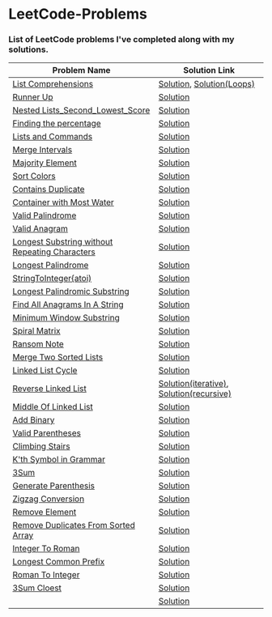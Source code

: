 
# LeetCode-Problems
### List of LeetCode problems I've completed along with my solutions.
|Problem Name                |Solution Link|
|----------------------------|-------------|
|[List Comprehensions](https://www.hackerrank.com/challenges/list-comprehensions/problem)|[Solution](https://github.com/Omega1424/Hacker-Rank-Problems/blob/main/List_Comprehensions.py), [Solution(Loops)](https://github.com/Omega1424/Hacker-Rank-Problems/blob/main/List_Comprehension_(Loops).py)|
|[Runner Up](https://www.hackerrank.com/challenges/find-second-maximum-number-in-a-list/problem?h_r=next-challenge&h_v=zen)|[Solution](https://github.com/Omega1424/Hacker-Rank-Problems/blob/main/Runner_Up.py)|
|[Nested Lists_Second_Lowest_Score](https://www.hackerrank.com/challenges/nested-list/problem)|[Solution](https://github.com/Omega1424/Hacker-Rank-Problems/blob/main/Nested_List_Second_Lowest_score.py)|
|[Finding the percentage](https://www.hackerrank.com/challenges/finding-the-percentage)|[Solution](https://github.com/Omega1424/Hacker-Rank-Problems/blob/main/Finding_the_percentage.py)|
|[Lists and Commands](https://www.hackerrank.com/challenges/python-lists/problem)|[Solution](https://github.com/Omega1424/Hacker-Rank-Problems/blob/main/Lists_and_Commands.py)|
|[Merge Intervals](https://leetcode.com/problems/merge-intervals/)|[Solution](https://github.com/Omega1424/Hacker-Rank-Problems/blob/main/MergeIntervals.py)|
|[Majority Element](https://leetcode.com/problems/majority-element/)|[Solution](https://github.com/Omega1424/Hacker-Rank-Problems/blob/main/MajorityElement.py)|
|[Sort Colors](https://leetcode.com/problems/sort-colors/)|[Solution](https://github.com/Omega1424/Hacker-Rank-Problems/blob/main/SortColors.py)|
|[Contains Duplicate](https://leetcode.com/problems/contains-duplicate/)|[Solution](https://github.com/Omega1424/Hacker-Rank-Problems/blob/main/ContainsDuplicate.py)|
|[Container with Most Water](https://leetcode.com/problems/container-with-most-water/submissions/)|[Solution](https://github.com/Omega1424/Hacker-Rank-Problems/blob/main/ContainerwithmostWater.py)|
|[Valid Palindrome](https://leetcode.com/problems/valid-palindrome/)|[Solution](https://github.com/Omega1424/Hacker-Rank-Problems/blob/main/ValidPalindrome.py)|
|[Valid Anagram](https://leetcode.com/problems/valid-anagram/)|[Solution](https://github.com/Omega1424/Hacker-Rank-Problems/blob/main/ValidAnagram.py)|
|[Longest Substring without Repeating Characters](https://leetcode.com/problems/longest-substring-without-repeating-characters/)|[Solution](https://github.com/Omega1424/LeetCode-Problems/blob/main/LongestSubstringWithoutRepeating.py)|
|[Longest Palindrome](https://leetcode.com/problems/longest-palindrome/)|[Solution](https://github.com/Omega1424/LeetCode-Problems/blob/main/LongestPalindrome.py)|
|[StringToInteger{atoi)](https://leetcode.com/problems/string-to-integer-atoi/)|[Solution](https://github.com/Omega1424/LeetCode-Problems/blob/main/StringToInteger(atoi).py)|
|[Longest Palindromic Substring](https://leetcode.com/problems/longest-palindromic-substring/)|[Solution](https://github.com/Omega1424/LeetCode-Problems/blob/main/LongestPalindromicSubstring.py)|
|[Find All Anagrams In A String](https://leetcode.com/problems/find-all-anagrams-in-a-string)|[Solution](https://github.com/Omega1424/LeetCode-Problems/blob/main/FindAllAnagramsInAString.py)|
|[Minimum Window Substring](https://leetcode.com/problems/minimum-window-substring/)|[Solution](https://github.com/Omega1424/LeetCode-Problems/blob/main/MinimumWindowSubstring.py)|
|[Spiral Matrix](https://leetcode.com/problems/spiral-matrix/)|[Solution](https://github.com/Omega1424/LeetCode-Problems/blob/main/SpiralMatrix.py)|
|[Ransom Note](https://leetcode.com/problems/ransom-note/)|[Solution](https://github.com/Omega1424/LeetCode-Problems/blob/main/RansomNote.py)|
|[Merge Two Sorted Lists](https://leetcode.com/problems/merge-two-sorted-lists/)|[Solution](https://github.com/Omega1424/LeetCode-Problems/blob/main/MergeTwoSortedLists.py)|
|[Linked List Cycle](https://leetcode.com/problems/linked-list-cycle/s)|[Solution](https://github.com/Omega1424/LeetCode-Problems/blob/main/LinkedListCycle.py)|
|[Reverse Linked List](https://leetcode.com/problems/reverse-linked-list/)|[Solution(iterative)](https://github.com/Omega1424/LeetCode-Problems/blob/main/ReverseLinkedList(iterative).py), [Solution(recursive)](https://github.com/Omega1424/LeetCode-Problems/blob/main/ReverseLinkedList(recursive).py)|
|[Middle Of Linked List](https://leetcode.com/problems/middle-of-the-linked-list/)|[Solution](https://github.com/Omega1424/LeetCode-Problems/blob/main/MiddleOfLinkedList.py)|
|[Add Binary](https://leetcode.com/problems/add-binary/)|[Solution](https://github.com/Omega1424/LeetCode-Problems/blob/main/AddBinary.py)|
|[Valid Parentheses](https://leetcode.com/problems/valid-parentheses/)|[Solution](https://github.com/Omega1424/LeetCode-Problems/blob/main/ValidParentheses.py)|
|[Climbing Stairs](https://leetcode.com/problems/climbing-stairs/)|[Solution](https://github.com/Omega1424/LeetCode-Problems/blob/main/ClimbingStairs.py)|
|[K'th Symbol in Grammar](https://leetcode.com/problems/k-th-symbol-in-grammar/description/)|[Solution](https://github.com/Omega1424/LeetCode-Problems/blob/main/Kth-Symbol-in-Grammar.py)|
|[3Sum](https://leetcode.com/problems/3sum/)|[Solution](https://github.com/Omega1424/LeetCode-Problems/blob/main/3sum.py)|
|[Generate Parenthesis](https://leetcode.com/problems/generate-parentheses/)|[Solution](https://github.com/Omega1424/LeetCode-Problems/blob/main/GenerateParenthesis.py)|
|[Zigzag Conversion](https://leetcode.com/problems/zigzag-conversion/)|[Solution](https://github.com/Omega1424/LeetCode-Problems/blob/main/ZigzagConversion.py)|
|[Remove Element](https://leetcode.com/problems/remove-element/)|[Solution](https://github.com/Omega1424/LeetCode-Problems/blob/main/RemoveElement.py)|
|[Remove Duplicates From Sorted Array](https://leetcode.com/problems/remove-duplicates-from-sorted-array/)|[Solution](https://github.com/Omega1424/LeetCode-Problems/blob/main/RemoveDuplicatesFromSortedArra[]()y.py)|
|[Integer To Roman](https://leetcode.com/problems/integer-to-roman/)|[Solution](https://github.com/Omega1424/LeetCode-Problems/blob/main/IntegerToRoman.py)|
|[Longest Common Prefix](https://leetcode.com/problems/longest-common-prefix/)|[Solution](https://github.com/Omega1424/LeetCode-Problems/blob/main/LongestCommonPrefix.py)|
|[Roman To Integer](https://leetcode.com/problems/roman-to-integer/)|[Solution](https://github.com/Omega1424/LeetCode-Problems/blob/main/RomanToInt.py)|
|[3Sum Cloest](https://leetcode.com/problems/3sum-closest/)|[Solution](https://github.com/Omega1424/LeetCode-Problems/blob/main/3SumClosest.py)|
|[]()|[Solution]()|
